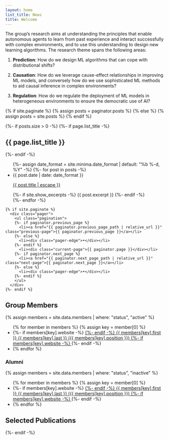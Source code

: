 ```yaml
---
layout: home
list_title: News
title: Welcome
---
```


The group’s research aims at understanding the principles that enable autonomous agents to learn from past experience and interact successfully with complex environments, and to use this understanding to design new learning algorithms. The research theme spans the following areas:

1. **Prediction**: How do we design ML algorithms that can cope with distributional shifts? 

2. **Causation**: How do we leverage cause-effect relationships in improving ML models, and conversely how do we use sophisticated ML methods to aid causal inference in complex environments? 

3. **Regulation**: How do we regulate the deployment of ML models in heterogeneous environments to ensure the democratic use of AI? 


  {% if site.paginate %}
    {% assign posts = paginator.posts %}
  {% else %}
    {% assign posts = site.posts %}
  {% endif %}


  {%- if posts.size > 0 -%}
    {%- if page.list_title -%}
      <h2 class="post-list-heading">{{ page.list_title }}</h2>
    {%- endif -%}
    <ul class="post-list">
      {%- assign date_format = site.minima.date_format | default: "%b %-d, %Y" -%}
      {%- for post in posts -%}
      <li>
        <span class="post-meta">{{ post.date | date: date_format }}</span>
        <p>
          <a class="post-link" href="{{ post.url | relative_url }}">
            {{ post.title | escape }}
          </a>
        </p>
        {%- if site.show_excerpts -%}
          {{ post.excerpt }}
        {%- endif -%}
      </li>
      {%- endfor -%}
    </ul>

    {% if site.paginate %}
      <div class="pager">
        <ul class="pagination">
        {%- if paginator.previous_page %}
          <li><a href="{{ paginator.previous_page_path | relative_url }}" class="previous-page">{{ paginator.previous_page }}</a></li>
        {%- else %}
          <li><div class="pager-edge">•</div></li>
        {%- endif %}
          <li><div class="current-page">{{ paginator.page }}</div></li>
        {%- if paginator.next_page %}
          <li><a href="{{ paginator.next_page_path | relative_url }}" class="next-page">{{ paginator.next_page }}</a></li>
        {%- else %}
          <li><div class="pager-edge">•</div></li>
        {%- endif %}
        </ul>
      </div>
    {%- endif %}

## Group Members

{% assign members = site.data.members | where: "status", "active" %}
<ul>
  {% for member in members %}
    {% assign key = member[0] %}
      <li>
      {%- if members[key].website -%}
    	<a href="{{ members[key].website }}" target="_blank">
      {%- endif -%}
	{{ members[key].first }} {{ members[key].last }} ({{ members[key].position }})
      {%- if members[key].website -%}
        </a>
      {%- endif -%}	
      <li>
  {% endfor %}		
</ul>


### Alumni
{% assign members = site.data.members | where: "status", "inactive" %}
<ul>
  {% for member in members %}
    {% assign key = member[0] %}
      <li>
      {%- if members[key].website -%}
    	<a href="{{ members[key].website }}" target="_blank">
      {%- endif -%}
	{{ members[key].first }} {{ members[key].last }} ({{ members[key].position }})
      {%- if members[key].website -%}
        </a>
      {%- endif -%}	
      <li>
  {% endfor %}		
</ul>

## Selected Publications


  {%- endif -%}

